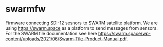 # swarmfw

Firmware connecting SDI-12 sesnors to SWARM satellite platform. We are using https://swarm.space as a platform to send messages from sensors. For the SWARM tile documentation see here https://swarm.space/wp-content/uploads/2021/06/Swarm-Tile-Product-Manual.pdf.
